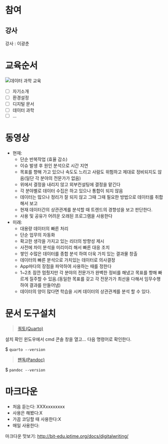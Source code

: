 

# 참여

## 강사

강사 : 이광춘


# 교육순서

![데이터 과학 교육](https://i.imgur.com/Fh2ad4j.png)

- [ ] 자기소개
- [ ] 환경설정
- [ ] 디지털 문서
- [ ] 데이터 과학
- [ ] ...

# 동영상

- 현재:
    - 단순 반복작업 (효율 감소)
    - 이슈 발생 후 원인 분석으로 시간 지연
    - 목표를 향해 가고 있으나 속도도 느리고 사람도 위험하고 제대로 정비되지도 않음(일단 각 분야의 전문가가 없음)
    - 위에서 결정을 내리지 않고 외부컨설팅에 결정을 맡긴다
    - 각 분야별로 데이터 수집은 하고 있으나 통합이 되지 않음
    - 데이터는 많으나 정리가 잘 되지 않고 그때 그때 필요한 방법으로 데이터를 취합해서 보고
    - 현재 데이터간의 상관관계를 분석할 때 트렌드의 경향성을 보고 판단한다.
    - 사용 및 공유가 어려운 오래된 프로그램을 사용한다
- 미래:
    - 대용량 데이터의 빠른 처리
    - 단순 업무의 자동화
    - 확고한 생각을 가지고 있는 리더의 방향성 제시
    - 사전에 차이 분석을 미리미리 해서 빠른 대응 조치
    - 쌓인 수많은 데이터를 종합 분석 하여 더욱 가치 있는 결과물 창출
    - 데이터의 빠른 분석으로 가치있는 데이터로 의사결정
    - App마다의 장점을 파악하여 사용하는 때를 정한다
    - 1~2초 잠깐 멈췄지만 각 분야의 전문가가 완벽한 정비를 해냈고 목표를 향해 빠르게 질주할 수 있음.(동일한 목표를 갖고 각 전문가가 최선을 다해서 임무수행하여 결과를 만들어냄)
    - 데이터의 양이 많다면 학습을 시켜 데이터의 상관관계를 분석 할 수 있다.

# 문서 도구설치

> [쿼토(Quarto)](https://r2bit.com/curriculum/04_setup_r.html)

설치 확인
윈도우에서 cmd 콘솔 창을 열고... 다음 명령어로 확인한다.

$ `quarto --version`


> [팬독(Pandoc)](https://pandoc.org/installing.html)

$ `pandoc --version`

# 마크다운

- 처음 듣는다: XXXxxxxxxxx
- 사용은 해봤다:X
- 가끔 코딩할 때 사용한다:X
- 매일 사용한다:

마크다운 맛보기: http://bit-edu.iptime.org/docs/digitalwriting/
